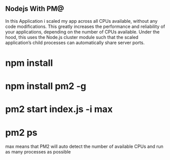 ## Nodejs With PM@

In this Application i scaled my app across all CPUs available, without any code modifications. This greatly increases the performance and reliability of your applications, depending on the number of CPUs available. Under the hood, this uses the Node.js cluster module such that the scaled application’s child processes can automatically share server ports.

# npm install
# npm install pm2 -g
# pm2 start index.js -i max
# pm2 ps

max means that PM2 will auto detect the number of available CPUs and run as many processes as possible

